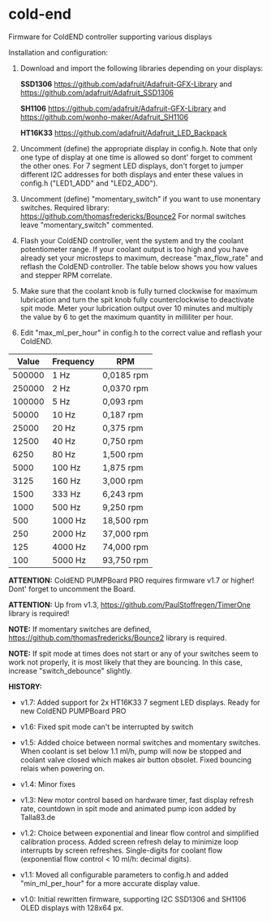 # cold-end
Firmware for ColdEND controller supporting various displays

Installation and configuration:

1) Download and import the following libraries depending on your displays:

   **SSD1306**
   https://github.com/adafruit/Adafruit-GFX-Library and
   https://github.com/adafruit/Adafruit_SSD1306

   **SH1106**
   https://github.com/adafruit/Adafruit-GFX-Library and
   https://github.com/wonho-maker/Adafruit_SH1106

   **HT16K33**
   https://github.com/adafruit/Adafruit_LED_Backpack

2) Uncomment (define) the appropriate display in config.h. Note that only one type of
   display at one time is allowed so dont' forget to comment the other ones.
   For 7 segment LED displays, don't forget to jumper different I2C addresses for both
   displays and enter these values in config.h ("LED1_ADD" and "LED2_ADD").

3) Uncomment (define) "momentary_switch" if you want to use monentary switches.
   Required library: https://github.com/thomasfredericks/Bounce2
   For normal switches leave "momentary_switch" commented.

4) Flash your ColdEND controller, vent the system and try the coolant potentiometer range.
   If your coolant output is too high and you have already set your microsteps to maximum,
   decrease "max_flow_rate" and reflash the ColdEND controller. The table below shows you
   how values and stepper RPM correlate.

5) Make sure that the coolant knob is fully turned clockwise for maximum lubrication and turn
   the spit knob fully counterclockwise to deactivate spit mode. Meter your lubrication output
   over 10 minutes and multiply the value by 6 to get the maximum quantity in milliliter per hour.

6) Edit "max_ml_per_hour" in config.h to the correct value and reflash your ColdEND.


Value | Frequency | RPM
------|-----------|----
500000 |     1 Hz |  0,0185 rpm
250000 |     2 Hz |  0,0370 rpm
100000 |     5 Hz |  0,093 rpm
 50000 |    10 Hz |  0,187 rpm
 25000 |    20 Hz |  0,375 rpm
 12500 |    40 Hz |  0,750 rpm
  6250 |    80 Hz |  1,500 rpm
  5000 |   100 Hz |  1,875 rpm
  3125 |   160 Hz |  3,000 rpm
  1500 |   333 Hz |  6,243 rpm
  1000 |   500 Hz |  9,250 rpm
   500 |  1000 Hz | 18,500 rpm
   250 |  2000 Hz | 37,000 rpm
   125 |  4000 Hz | 74,000 rpm
   100 |  5000 Hz | 93,750 rpm


**ATTENTION:** ColdEND PUMPBoard PRO requires firmware v1.7 or higher! Dont' forget to uncomment the Board.

**ATTENTION:** Up from v1.3, https://github.com/PaulStoffregen/TimerOne library is required!

**NOTE:** If momentary switches are defined, https://github.com/thomasfredericks/Bounce2 library is required.

**NOTE:** If spit mode at times does not start or any of your switches seem to work not properly,
it is most likely that they are bouncing. In this case, increase "switch_debounce" slightly.


**HISTORY:**

- v1.7: Added support for 2x HT16K33 7 segment LED displays. Ready for new ColdEND PUMPBoard PRO

- v1.6: Fixed spit mode can't be interrupted by switch

- v1.5: Added choice between normal switches and momentary switches.
        When coolant is set below 1.1 ml/h, pump will now be stopped and coolant valve closed
        which makes air button obsolet. Fixed bouncing relais when powering on.

- v1.4: Minor fixes

- v1.3: New motor control based on hardware timer, fast display refresh rate, countdown in spit mode
        and animated pump icon added by Talla83.de

- v1.2: Choice between exponential and linear flow control and simplified calibration process.
        Added screen refresh delay to minimize loop interrupts by screen refreshes.
        Single-digits for coolant flow (exponential flow control < 10 ml/h: decimal digits).

- v1.1: Moved all configurable parameters to config.h and added "min_ml_per_hour" for a more accurate display value.

- v1.0: Initial rewritten firmware, supporting I2C SSD1306 and SH1106 OLED displays with 128x64 px.
